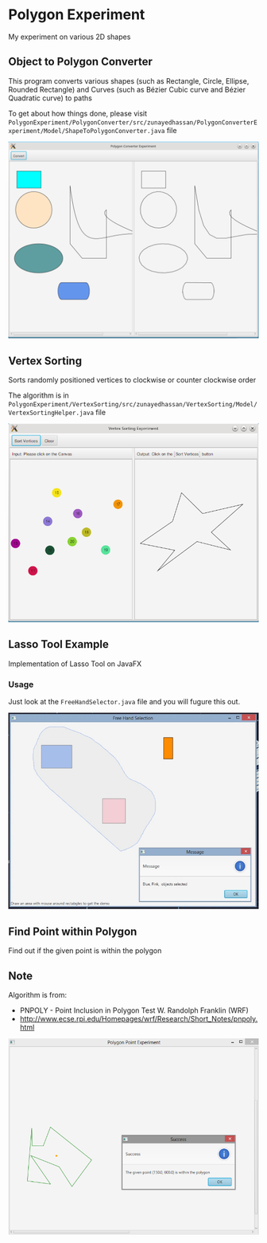 # Polygon Experiment
My experiment on various 2D shapes

## Object to Polygon Converter

This program converts various shapes (such as Rectangle, Circle, Ellipse, Rounded Rectangle) and Curves (such as Bézier Cubic curve and Bézier Quadratic curve) to paths

To get about how things done, please visit ```PolygonExperiment/PolygonConverter/src/zunayedhassan/PolygonConverterExperiment/Model/ShapeToPolygonConverter.java``` file

![Object to polygon converter preview](https://raw.githubusercontent.com/zunayedhassan/PolygonExperiment/master/PolygonConverter/preview.png)

## Vertex Sorting
Sorts randomly positioned vertices to clockwise or counter clockwise order

The algorithm is in ```PolygonExperiment/VertexSorting/src/zunayedhassan/VertexSorting/Model/VertexSortingHelper.java``` file

![Vertex Sorting preview](https://raw.githubusercontent.com/zunayedhassan/PolygonExperiment/master/VertexSorting/preview.png)

## Lasso Tool Example
Implementation of Lasso Tool on JavaFX

### Usage ###
Just look at the ```FreeHandSelector.java``` file and you will fugure this out.

![Lasso tool preview](https://raw.githubusercontent.com/zunayedhassan/PolygonExperiment/master/LassoTool/preview.jpg)

## Find Point within Polygon
Find out if the given point is within the polygon

## Note ##
Algorithm is from:
* PNPOLY - Point Inclusion in Polygon Test W. Randolph Franklin (WRF) 
* http://www.ecse.rpi.edu/Homepages/wrf/Research/Short_Notes/pnpoly.html

![ScreenShot](https://github.com/zunayedhassan/PolygonExperiment/blob/master/FindPointWithinPolygon/preview.png?raw=true)
